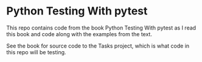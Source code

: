 # Python Testing With pytest

This repo contains code from the book Python Testing With pytest as I read this book and code along with the examples from the text.

See the book for source code to the Tasks project, which is what code in this repo will be testing.